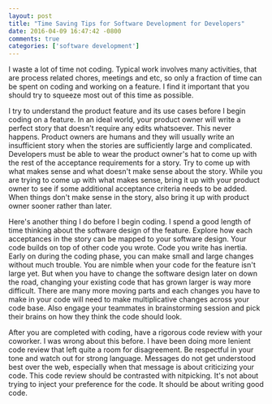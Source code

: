 ```yaml
---
layout: post
title: "Time Saving Tips for Software Development for Developers"
date: 2016-04-09 16:47:42 -0800
comments: true
categories: ['software development']
---
```


I waste a lot of time not coding. Typical work involves many activities,
that are process related chores, meetings and etc, so only a fraction of time
can be spent on coding and working on a feature. I find it important that
you should try to squeeze most out of this time as possible.

I try to understand the product feature and its use cases before I begin
coding on a feature.
In an ideal world, your product owner will write a perfect story that
doesn't require any edits whatsoever. This never happens. Product owners are
humans and they will usually write an insufficient story
when the stories are sufficiently large and complicated.
Developers must be able to wear the product owner's hat to come up with the
rest of the acceptance requirements for a story.
Try to come up with what makes sense and what doesn't make sense about the
story. While you are trying to come up with what makes sense,
bring it up with your product owner to see if some additional acceptance
criteria needs to be added. When things don't make sense in the story, also
bring it up with product owner sooner rather than later.

Here's another thing I do before I begin coding.
I spend a good length of time thinking about the software design of the feature.
Explore how each acceptances in the story can be mapped to your software design.
Your code builds on top of other code you wrote.
Code you write has inertia. Early on during the coding phase, you can make
small and large changes without much trouble. You are nimble when your code
for the feature isn't large yet. But when you have to change the software design
later on down the road, changing your existing code that has grown larger
is way more difficult. There are many more moving parts and each changes
you have to make in your code will need to make multiplicative changes across
your code base. Also engage your teammates in brainstorming session and
pick their brains on how they think the code should look.

After you are completed with coding, have a rigorous code review with your
coworker. I was wrong about this before. I have been doing more lenient
code review that left quite a room for disagreement. Be respectful in your
tone and watch out for strong language. Messages do not get understood
best over the web, especially when that message is about criticizing your code.
This code review should be contrasted with nitpicking. It's not about trying
to inject your preference for the code. It should be about writing good code.
